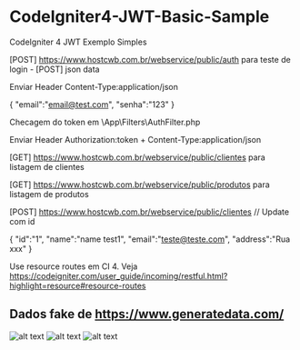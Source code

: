 # CodeIgniter4-JWT-Basic-Sample

CodeIgniter 4 JWT Exemplo Simples

[POST] https://www.hostcwb.com.br/webservice/public/auth para teste de login - [POST] json data 

Enviar Header Content-Type:application/json

{
"email":"email@test.com",
"senha":"123"
}


Checagem do token em \App\Filters\AuthFilter.php

Enviar Header Authorization:token + Content-Type:application/json

[GET] https://www.hostcwb.com.br/webservice/public/clientes para listagem de clientes

[GET] https://www.hostcwb.com.br/webservice/public/produtos para listagem de produtos

[POST] https://www.hostcwb.com.br/webservice/public/clientes // Update com id 

{
	"id":"1",
	"name":"name test1",
	"email":"teste@teste.com",
	"address":"Rua xxx"
}



Use resource routes em CI 4. Veja https://codeigniter.com/user_guide/incoming/restful.html?highlight=resource#resource-routes

## Dados fake de https://www.generatedata.com/

![alt text](https://hostcwb.com.br/git-jwt/a1.jpg)
![alt text](https://hostcwb.com.br/git-jwt/a2.jpg)
![alt text](https://hostcwb.com.br/git-jwt/a2.jpg)


